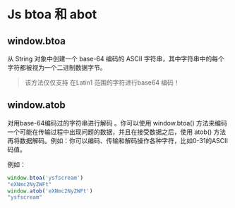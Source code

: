 # Js btoa 和 abot

## window.btoa

从 String 对象中创建一个 base-64 编码的 ASCII 字符串，其中字符串中的每个字符都被视为一个二进制数据字节。

>该方法仅仅支持 在Latin1 范围的字符进行base64 编码！
>

## window.atob

对用base-64编码过的字符串进行解码 。你可以使用 window.btoa() 方法来编码一个可能在传输过程中出现问题的数据，并且在接受数据之后，使用 atob() 方法再将数据解码。例如：你可以编码、传输和解码操作各种字符，比如0-31的ASCII码值。

例如：
```js
window.btoa('ysfscream')
"eXNmc2NyZWFt"
window.atob('eXNmc2NyZWFt')
"ysfscream"
```